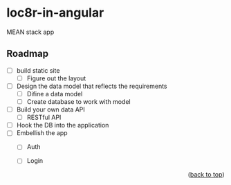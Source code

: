 # loc8r-in-angular
MEAN stack app

## Roadmap
- [ ] build static site
    - [ ] Figure out the layout
- [ ] Design the data model that reflects the requirements
     - [ ] Difine a data model
     - [ ] Create database to work with model
- [ ] Build your own data API
     - [ ] RESTful API
- [ ] Hook the DB into the application
- [ ] Embellish the app   
     - [ ] Auth
     - [ ] Login
    

<p align="right">(<a href="#top">back to top</a>)</p>
